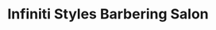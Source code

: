 ---
title: "Infiniti Styles Barbering Salon"
url: /hazelwood/infiniti-styles-barbering-salon/
shop: Friseur
---